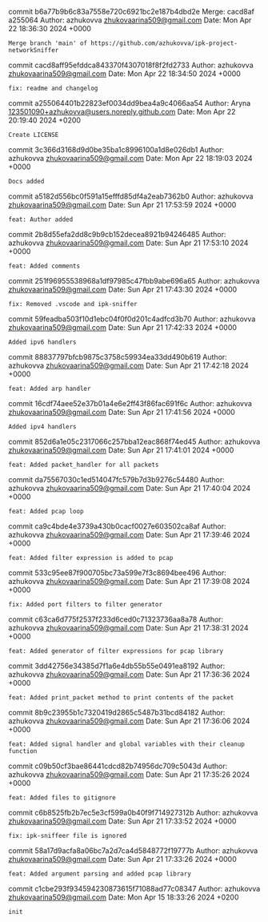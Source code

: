 commit b6a77b9b6c83a7558e720c6921bc2e187b4dbd2e
Merge: cacd8af a255064
Author: azhukovva <zhukovaarina509@gmail.com>
Date:   Mon Apr 22 18:36:30 2024 +0000

    Merge branch 'main' of https://github.com/azhukovva/ipk-project-networkSniffer

commit cacd8aff95efddca843370f4307018f8f2fd2733
Author: azhukovva <zhukovaarina509@gmail.com>
Date:   Mon Apr 22 18:34:50 2024 +0000

    fix: readme and changelog

commit a255064401b22823ef0034dd9bea4a9c4066aa54
Author: Aryna <123501090+azhukovva@users.noreply.github.com>
Date:   Mon Apr 22 20:19:40 2024 +0200

    Create LICENSE

commit 3c366d3168d9d0be35ba1c8996100a1d8e026db1
Author: azhukovva <zhukovaarina509@gmail.com>
Date:   Mon Apr 22 18:19:03 2024 +0000

    Docs added

commit a5182d556bc0f591a15efffd85df4a2eab7362b0
Author: azhukovva <zhukovaarina509@gmail.com>
Date:   Sun Apr 21 17:53:59 2024 +0000

    feat: Author added

commit 2b8d55efa2dd8c9b9cb152decea8921b94246485
Author: azhukovva <zhukovaarina509@gmail.com>
Date:   Sun Apr 21 17:53:10 2024 +0000

    feat: Added comments

commit 251f96955538968a1df97985c47fbb9abe696a65
Author: azhukovva <zhukovaarina509@gmail.com>
Date:   Sun Apr 21 17:43:30 2024 +0000

    fix: Removed .vscode and ipk-sniffer

commit 59feadba503f10d1ebc04f0f0d201c4adfcd3b70
Author: azhukovva <zhukovaarina509@gmail.com>
Date:   Sun Apr 21 17:42:33 2024 +0000

    Added ipv6 handlers

commit 88837797bfcb9875c3758c59934ea33dd490b619
Author: azhukovva <zhukovaarina509@gmail.com>
Date:   Sun Apr 21 17:42:18 2024 +0000

    feat: Added arp handler

commit 16cdf74aee52e37b01a4e6e2ff43f86fac691f6c
Author: azhukovva <zhukovaarina509@gmail.com>
Date:   Sun Apr 21 17:41:56 2024 +0000

    Added ipv4 handlers

commit 852d6a1e05c2317066c257bba12eac868f74ed45
Author: azhukovva <zhukovaarina509@gmail.com>
Date:   Sun Apr 21 17:41:01 2024 +0000

    feat: Added packet_handler for all packets

commit da75567030c1ed514047fc579b7d3b9276c54480
Author: azhukovva <zhukovaarina509@gmail.com>
Date:   Sun Apr 21 17:40:04 2024 +0000

    feat: Added pcap loop

commit ca9c4bde4e3739a430b0cacf0027e603502ca8af
Author: azhukovva <zhukovaarina509@gmail.com>
Date:   Sun Apr 21 17:39:46 2024 +0000

    feat: Added filter expression is added to pcap

commit 533c95ee87f900705bc73a599e7f3c8694bee496
Author: azhukovva <zhukovaarina509@gmail.com>
Date:   Sun Apr 21 17:39:08 2024 +0000

    fix: Added port filters to filter generator

commit c63ca6d775f2537f233d6ced0c71323736aa8a78
Author: azhukovva <zhukovaarina509@gmail.com>
Date:   Sun Apr 21 17:38:31 2024 +0000

    feat: Added generator of filter expressions for pcap library

commit 3dd42756e34385d7f1a6e4db55b55e0491ea8192
Author: azhukovva <zhukovaarina509@gmail.com>
Date:   Sun Apr 21 17:36:36 2024 +0000

    feat: Added print_packet method to print contents of the packet

commit 8b9c23955b1c7320419d2865c5487b31bcd84182
Author: azhukovva <zhukovaarina509@gmail.com>
Date:   Sun Apr 21 17:36:06 2024 +0000

    feat: Added signal handler and global variables with their cleanup function

commit c09b50cf3bae86441cdcd82b74956dc709c5043d
Author: azhukovva <zhukovaarina509@gmail.com>
Date:   Sun Apr 21 17:35:26 2024 +0000

    feat: Added files to gitignore

commit c6b8525fb2b7ec5e3cf599a0b40f9f714927312b
Author: azhukovva <zhukovaarina509@gmail.com>
Date:   Sun Apr 21 17:33:52 2024 +0000

    fix: ipk-sniffeer file is ignored

commit 58a17d9acfa8a06bc7a2d7ca4d5848772f19777b
Author: azhukovva <zhukovaarina509@gmail.com>
Date:   Sun Apr 21 17:33:26 2024 +0000

    feat: Added argument parsing and added pcap library

commit c1cbe293f934594230873615f71088ad77c08347
Author: azhukovva <zhukovaarina509@gmail.com>
Date:   Mon Apr 15 18:33:26 2024 +0200

    init
